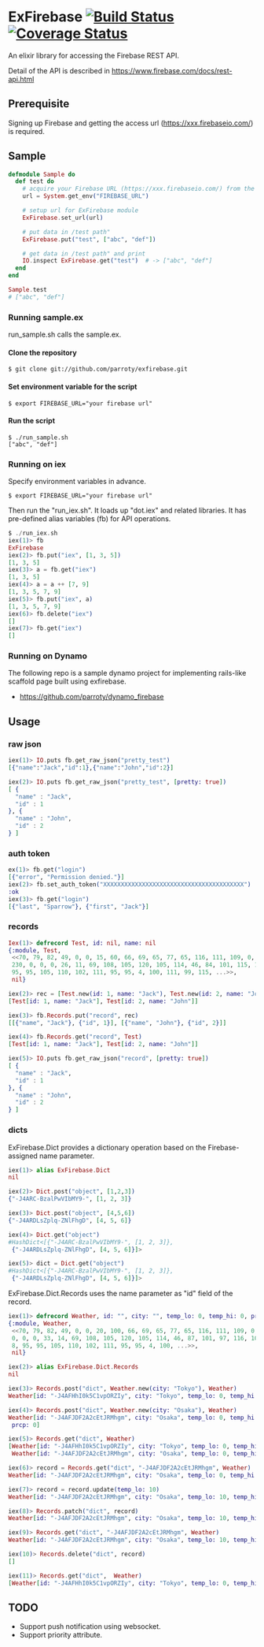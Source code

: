 ExFirebase [![Build Status](https://secure.travis-ci.org/parroty/exfirebase.png?branch=master "Build Status")](http://travis-ci.org/parroty/exfirebase) [![Coverage Status](https://coveralls.io/repos/parroty/exfirebase/badge.png?branch=master)](https://coveralls.io/r/parroty/exfirebase?branch=master)
============
An elixir library for accessing the Firebase REST API.

Detail of the API is described in <a href="https://www.firebase.com/docs/rest-api.html" target="_blank">https://www.firebase.com/docs/rest-api.html</a>

## Prerequisite

Signing up Firebase and getting the access url (https://xxx.firebaseio.com/) is required.

## Sample

```elixir
defmodule Sample do
  def test do
    # acquire your Firebase URL (https://xxx.firebaseio.com/) from the environment variable.
    url = System.get_env("FIREBASE_URL")

    # setup url for ExFirebase module
    ExFirebase.set_url(url)

    # put data in /test path"
    ExFirebase.put("test", ["abc", "def"])

    # get data in /test path" and print
    IO.inspect ExFirebase.get("test")  # -> ["abc", "def"]
  end
end

Sample.test
# ["abc", "def"]
```

### Running sample.ex
run_sample.sh calls the sample.ex.

#### Clone the repository

```
$ git clone git://github.com/parroty/exfirebase.git
```

#### Set environment variable for the script

```
$ export FIREBASE_URL="your firebase url"
```

#### Run the script

```
$ ./run_sample.sh
["abc", "def"]
```

### Running on iex
Specify environment variables in advance.

```
$ export FIREBASE_URL="your firebase url"
```

Then run the "run_iex.sh". It loads up "dot.iex" and related libraries.
It has pre-defined alias variables (fb) for API operations.

```elixir
$ ./run_iex.sh
iex(1)> fb
ExFirebase
iex(2)> fb.put("iex", [1, 3, 5])
[1, 3, 5]
iex(3)> a = fb.get("iex")
[1, 3, 5]
iex(4)> a = a ++ [7, 9]
[1, 3, 5, 7, 9]
iex(5)> fb.put("iex", a)
[1, 3, 5, 7, 9]
iex(6)> fb.delete("iex")
[]
iex(7)> fb.get("iex")
[]
```

### Running on Dynamo
The following repo is a sample dynamo project for implementing rails-like scaffold page built using exfirebase.

- https://github.com/parroty/dynamo_firebase


## Usage
### raw json

```elixir
iex(1)> IO.puts fb.get_raw_json("pretty_test")
[{"name":"Jack","id":1},{"name":"John","id":2}]

iex(2)> IO.puts fb.get_raw_json("pretty_test", [pretty: true])
[ {
  "name" : "Jack",
  "id" : 1
}, {
  "name" : "John",
  "id" : 2
} ]
```

### auth token

```elixir
ex(1)> fb.get("login")
[{"error", "Permission denied."}]
iex(2)> fb.set_auth_token("XXXXXXXXXXXXXXXXXXXXXXXXXXXXXXXXXXXXXXXX")
:ok
iex(3)> fb.get("login")
[{"last", "Sparrow"}, {"first", "Jack"}]
```

### records

```elixir
Iex(1)> defrecord Test, id: nil, name: nil
{:module, Test,
 <<70, 79, 82, 49, 0, 0, 15, 60, 66, 69, 65, 77, 65, 116, 111, 109, 0, 0, 0,
 230, 0, 0, 0, 26, 11, 69, 108, 105, 120, 105, 114, 46, 84, 101, 115, 116, 8,
 95, 95, 105, 110, 102, 111, 95, 95, 4, 100, 111, 99, 115, ...>>,
 nil}

iex(2)> rec = [Test.new(id: 1, name: "Jack"), Test.new(id: 2, name: "John")]
[Test[id: 1, name: "Jack"], Test[id: 2, name: "John"]]

iex(3)> fb.Records.put("record", rec)
[[{"name", "Jack"}, {"id", 1}], [{"name", "John"}, {"id", 2}]]

iex(4)> fb.Records.get("record", Test)
[Test[id: 1, name: "Jack"], Test[id: 2, name: "John"]]

iex(5)> IO.puts fb.get_raw_json("record", [pretty: true])
[ {
  "name" : "Jack",
  "id" : 1
}, {
  "name" : "John",
  "id" : 2
} ]
```

### dicts
ExFirebase.Dict provides a dictionary operation based on the Firebase-assigned name parameter.

```elixir
iex(1)> alias ExFirebase.Dict
nil

iex(2)> Dict.post("object", [1,2,3])
{"-J4ARC-BzalPwVIbMY9-", [1, 2, 3]}

iex(3)> Dict.post("object", [4,5,6])
{"-J4ARDLsZplq-ZNlFhgD", [4, 5, 6]}

iex(4)> Dict.get("object")
#HashDict<[{"-J4ARC-BzalPwVIbMY9-", [1, 2, 3]},
 {"-J4ARDLsZplq-ZNlFhgD", [4, 5, 6]}]>

iex(5)> dict = Dict.get("object")
#HashDict<[{"-J4ARC-BzalPwVIbMY9-", [1, 2, 3]},
 {"-J4ARDLsZplq-ZNlFhgD", [4, 5, 6]}]>
```

ExFirebase.Dict.Records uses the name parameter as "id" field of the record.

```elixir
iex(1)> defrecord Weather, id: "", city: "", temp_lo: 0, temp_hi: 0, prcp: 0
{:module, Weather,
 <<70, 79, 82, 49, 0, 0, 20, 100, 66, 69, 65, 77, 65, 116, 111, 109, 0, 0, 1, 45,
 0, 0, 0, 33, 14, 69, 108, 105, 120, 105, 114, 46, 87, 101, 97, 116, 104, 101, 114,
 8, 95, 95, 105, 110, 102, 111, 95, 95, 4, 100, ...>>,
 nil}

iex(2)> alias ExFirebase.Dict.Records
nil

iex(3)> Records.post("dict", Weather.new(city: "Tokyo"), Weather)
Weather[id: "-J4AFHhI0k5C1vpORZIy", city: "Tokyo", temp_lo: 0, temp_hi: 0, prcp: 0]

iex(4)> Records.post("dict", Weather.new(city: "Osaka"), Weather)
Weather[id: "-J4AFJDF2A2cEtJRMhgm", city: "Osaka", temp_lo: 0, temp_hi: 0,
 prcp: 0]

iex(5)> Records.get("dict", Weather)
[Weather[id: "-J4AFHhI0k5C1vpORZIy", city: "Tokyo", temp_lo: 0, temp_hi: 0,  prcp: 0],
 Weather[id: "-J4AFJDF2A2cEtJRMhgm", city: "Osaka", temp_lo: 0, temp_hi: 0,  prcp: 0]]

iex(6)> record = Records.get("dict", "-J4AFJDF2A2cEtJRMhgm", Weather)
Weather[id: "-J4AFJDF2A2cEtJRMhgm", city: "Osaka", temp_lo: 0, temp_hi: 0, prcp: 0]

iex(7)> record = record.update(temp_lo: 10)
Weather[id: "-J4AFJDF2A2cEtJRMhgm", city: "Osaka", temp_lo: 10, temp_hi: 0,  prcp: 0]

iex(8)> Records.patch("dict", record)
Weather[id: "-J4AFJDF2A2cEtJRMhgm", city: "Osaka", temp_lo: 10, temp_hi: 0,  prcp: 0]

iex(9)> Records.get("dict", "-J4AFJDF2A2cEtJRMhgm", Weather)
Weather[id: "-J4AFJDF2A2cEtJRMhgm", city: "Osaka", temp_lo: 10, temp_hi: 0,  prcp: 0]

iex(10)> Records.delete("dict", record)
[]

iex(11)> Records.get("dict",  Weather)
[Weather[id: "-J4AFHhI0k5C1vpORZIy", city: "Tokyo", temp_lo: 0, temp_hi: 0,  prcp: 0]]
```

## TODO
- Support push notification using websocket.
- Support priority attribute.
